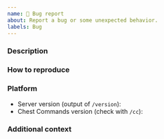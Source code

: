```yaml
---
name: 🐞 Bug report
about: Report a bug or some unexpected behavior.
labels: Bug
---
```

<!--

Before opening a bug report:
 * Read the FAQ: https://filoghost.me/docs/chest-commands/faq
 * Try the latest development build: https://ci.codemc.io/job/filoghost/job/ChestCommands
 * Make sure the bug hasn't already been reported (you can add comments to the existing issue)
 
 Don't paste long text files in the description, upload them as attachments or on Pastebin.

-->

### Description
<!-- Write a clear and concise description of the bug -->


### How to reproduce
<!-- A list of steps to reproduce the bug -->


### Platform
<!-- Fill in the list below -->
- Server version (output of `/version`): 
- Chest Commands version (check with `/cc`): 


### Additional context
<!-- Screenshots, errors, configurations (if relevant) -->
